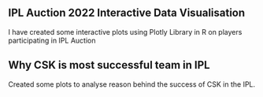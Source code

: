 
## **IPL Auction 2022 Interactive Data Visualisation**

I have created some interactive plots using Plotly Library in R on players participating in IPL Auction


## **Why CSK is most successful team in IPL**

Created some plots to analyse reason behind the success of CSK in the IPL. 

